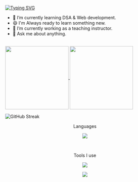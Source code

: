 <a href="https://git.io/typing-svg"><img src="https://readme-typing-svg.demolab.com?font=Fira+Code&weight=900&size=38&pause=500&color=FFBB37&center=true&width=780&height=150&lines=Hello+There!;I'm+Risan+Paul;Pursuing+B.Tech+in+CS+Engineering" alt="Typing SVG" /></a>

- 🌱 I’m currently learning DSA & Web development.
- 😄 I'm Always ready to learn something new.
- 🔭 I’m currently working as a teaching instructor.
- 💬 Ask me about anything.

<br>

<a href="https://github.com/anuraghazra/github-readme-stats">
  <img height=200 align="center" src="https://github-readme-stats-risanpaul04.vercel.app/api?username=risanpaul04" />
</a>
<a href="https://github.com/anuraghazra/convoychat">
  <img height=200 align="center" src="https://github-readme-stats-risanpaul04.vercel.app/api/top-langs?username=risanpaul04&layout=donut&langs_count=4&card_width=320" />
</a>




![GitHub Streak](https://streak-stats.demolab.com?user=risanpaul04&theme=github-dark&border_radius=5&date_format=M%20j%5B%2C%20Y%5D&exclude_days=Thu)

<!-- ![](http://github-profile-summary-cards.vercel.app/api/cards/profile-details?username=risanpaul04&theme=dracula)



<!--
      link for the stats above 
1. (https://github.com/anuraghazra/github-readme-stats)
2. (https://git.io/streak-stats)  

-->

<p align=center>Languages</p>
<p align="center">
  <a href="https://skillicons.dev">
    <img src="https://skillicons.dev/icons?i=c,cpp,html,css" />
  </a>
</p>
<br>
<p align=center>Tools I use</p>
<p align="center">
  <a href="https://skillicons.dev">
    <img src="https://skillicons.dev/icons?i=git,vscode" />
  </a>
</p>

<p align="center">
  <img align="center" src="https://profile-counter.glitch.me/risanpaul04/count.svg" />
</p>

<!-- [![roadmap.sh](https://api.roadmap.sh/v1-badge/wide/64e0ea6aced78d29352c8b34?variant=light&roadmaps=cpp)](https://roadmap.sh) -->

